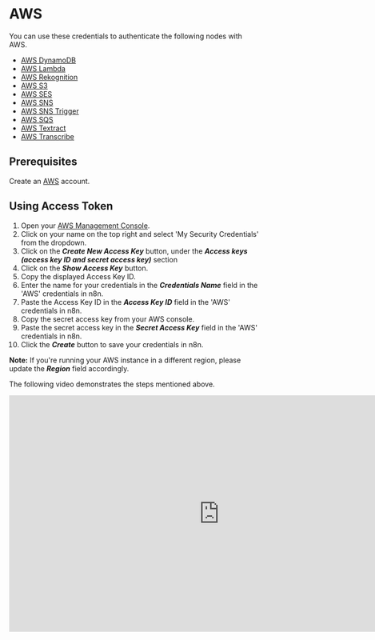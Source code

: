 # AWS

You can use these credentials to authenticate the following nodes with AWS.

- [AWS DynamoDB](/integrations/builtin/app-nodes/n8n-nodes-base.awsDynamoDb/)
- [AWS Lambda](/integrations/builtin/app-nodes/n8n-nodes-base.awsLambda/)
- [AWS Rekognition](/integrations/builtin/app-nodes/n8n-nodes-base.awsRekognition/)
- [AWS S3](/integrations/builtin/app-nodes/n8n-nodes-base.awsS3/)
- [AWS SES](/integrations/builtin/app-nodes/n8n-nodes-base.awsSes/)
- [AWS SNS](/integrations/builtin/app-nodes/n8n-nodes-base.awsSns/)
- [AWS SNS Trigger](/integrations/builtin/trigger-nodes/n8n-nodes-base.awsSnsTrigger/)
- [AWS SQS](/integrations/builtin/app-nodes/n8n-nodes-base.awsSqs/)
- [AWS Textract](/integrations/builtin/app-nodes/n8n-nodes-base.awsTextract/)
- [AWS Transcribe](/integrations/builtin/app-nodes/n8n-nodes-base.awsTranscribe/)

## Prerequisites

Create an [AWS](https://aws.amazon.com/) account.

## Using Access Token

1. Open your [AWS Management Console](https://console.aws.amazon.com).
2. Click on your name on the top right and select 'My Security Credentials' from the dropdown.
3. Click on the ***Create New Access Key*** button, under the ***Access keys (access key ID and secret access key)*** section
4. Click on the ***Show Access Key*** button.
5. Copy the displayed Access Key ID.
6. Enter the name for your credentials in the ***Credentials Name*** field in the 'AWS' credentials in n8n.
7. Paste the Access Key ID in the ***Access Key ID*** field in the 'AWS' credentials in n8n.
8. Copy the secret access key from your AWS console.
9. Paste the secret access key in the ***Secret Access Key*** field in the 'AWS' credentials in n8n.
10. Click the ***Create*** button to save your credentials in n8n.

**Note:** If you're running your AWS instance in a different region, please update the ***Region*** field accordingly.

The following video demonstrates the steps mentioned above.

<div class="video-container">
<iframe width="840" height="472.5" src="https://www.youtube.com/embed/zJgHOSSwC4A" frameborder="0" allow="accelerometer; autoplay; clipboard-write; encrypted-media; gyroscope; picture-in-picture" allowfullscreen></iframe>
</div>
